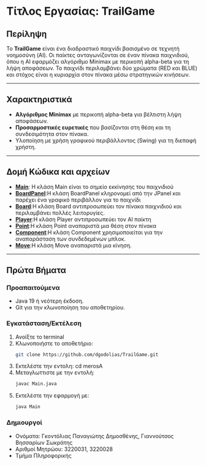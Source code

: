 # **Τίτλος Εργασίας: TrailGame**

## **Περίληψη**
Το **TrailGame** είναι ένα διαδραστικό παιχνίδι βασισμένο σε τεχνητή νοημοσύνη (AI). Οι παίκτες ανταγωνίζονται σε έναν πίνακα παιχνιδιού, όπου η AI εφαρμόζει αλγόριθμο Minimax με περικοπή alpha-beta για τη λήψη αποφάσεων. Το παιχνίδι περιλαμβάνει δύο χρώματα (RED και BLUE) και στόχος είναι η κυριαρχία στον πίνακα μέσω στρατηγικών κινήσεων.

---

## **Χαρακτηριστικά**
- **Αλγόριθμος Minimax** με περικοπή alpha-beta για βέλτιστη λήψη αποφάσεων.
- **Προσαρμοστικές ευρετικές** που βασίζονται στη θέση και τη συνδεσιμότητα στον πίνακα.
- Υλοποίηση με χρήση γραφικού περιβάλλοντος (Swing) για τη διεπαφή χρήστη.

***

## **Δομή Κώδικα και αρχείων**
  * <b><u>Main</u></b>: Η κλάση Main είναι το σημείο εκκίνησης του παιχνιδιού
  * <b><u>BoardPanel</u></b>:Η κλάση BoardPanel κληρονομεί από την JPanel και παρέχει ένα γραφικό περιβάλλον για το παιχνίδι
  * <b><u>Board</u></b>:Η κλάση Board αντιπροσωπεύει τον πίνακα παιχνιδιού και περιλαμβάνει πολλές λειτορυγίες.
  * <b><u>Player</u></b>:Η κλάση Player αντιπροσωπεύει τον AI παίκτη 
  * <b><u>Point</u></b>:Η κλάση Point αναπαριστά μια θέση στον πίνακα 
  * <b><u>Component</u></b>:Η κλάση Component  χρησιμοποιείται για την αναπαράσταση των συνδεδεμένων μπλοκ.
  * <b><u>Μove</u></b>:Η κλάση Move αναπαριστά μια κίνηση.
---

## **Πρώτα Βήματα**

### **Προαπαιτούμενα**
- Java 19 ή νεότερη έκδοση.
- Git για την κλωνοποίηση του αποθετηρίου.

### **Εγκατάσταση/Εκτέλεση**
1. Ανοίξτε το terminal
2. Κλωνοποιήστε το αποθετήριο:
   ```bash
   git clone https://github.com/dgodolias/TrailGame.git
3. Eκτελέστε την εντολη:
   cd merosA
4. Μεταγλωττιστε με την εντολή:
    ```bash
    javac Main.java
5. Εκτελέστε την εφαρμογή με:
    ```bash
    java Main

### **Δημιουργοί**
 
* Ονόματα: Γκοντόλιας Παναγιώτης Δημοσθένης, Γιαννούτσος Βησσαρίων Σωκράτης
* Αριθμοί Μητρώου: 3220031, 3220028
* Τμήμα Πληροφορικής

